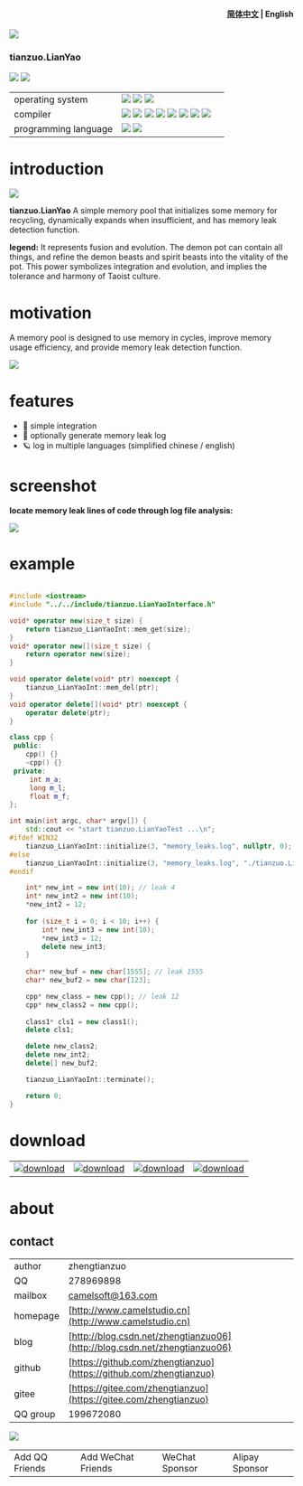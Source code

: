 <h4 align="right"><strong><a href="README.md">简体中文</a></strong> | English</h4>

![](img/logo.jpg)

### tianzuo.LianYao

![](https://img.shields.io/badge/release-1.0.0.0-blue.svg)
![](https://img.shields.io/badge/date-24.1.1-orange.svg)

||||
|--|--|--|
|operating system|![](https://img.shields.io/badge/os-windows_7+-blue.svg) ![](https://img.shields.io/badge/os-macos_10.14+-lightgrey.svg) ![](https://img.shields.io/badge/os-ubuntu_20.04+-orange.svg)||
|compiler|![](https://img.shields.io/badge/c++-11-blue.svg) ![](https://img.shields.io/badge/msvc-14.0-blue.svg) ![](https://img.shields.io/badge/msvc-14.1-blue.svg) ![](https://img.shields.io/badge/msvc-14.2-blue.svg) ![](https://img.shields.io/badge/msvc-14.3-blue.svg) ![](https://img.shields.io/badge/ndk-21.3-green.svg) ![](https://img.shields.io/badge/llvm-10.0-lightgrey.svg) ![](https://img.shields.io/badge/gcc-9.4-orange.svg)||
|programming language|![](img/C.png) ![](img/C__.png)||
# introduction

![](img/alchemy_tianzuo.LianYao.jpg)

**tianzuo.LianYao** A simple memory pool that initializes some memory for recycling, dynamically expands when insufficient, and has memory leak detection function.

**legend:**
It represents fusion and evolution. The demon pot can contain all things, and refine the demon beasts and spirit beasts into the vitality of the pot. This power symbolizes integration and evolution, and implies the tolerance and harmony of Taoist culture.

# motivation
A memory pool is designed to use memory in cycles, improve memory usage efficiency, and provide memory leak detection function.

![](img/tianzuo.LianYao.png)

# features

- 🧩 simple integration
- 📝 optionally generate memory leak log
- 🪐 log in multiple languages (simplified chinese / english)

# screenshot

**locate memory leak lines of code through log file analysis:**

![](img_en/screenshot.png)

# example

```cpp

#include <iostream>
#include "../../include/tianzuo.LianYaoInterface.h"

void* operator new(size_t size) {
    return tianzuo_LianYaoInt::mem_get(size);
}
void* operator new[](size_t size) {
    return operator new(size);
}

void operator delete(void* ptr) noexcept {
    tianzuo_LianYaoInt::mem_del(ptr);
}
void operator delete[](void* ptr) noexcept {
    operator delete(ptr);
}

class cpp {
 public:
    cpp() {}
    ~cpp() {}
 private:
     int m_a;
     long m_l;
     float m_f;
};

int main(int argc, char* argv[]) {
    std::cout << "start tianzuo.LianYaoTest ...\n";
#ifdef WIN32
    tianzuo_LianYaoInt::initialize(3, "memory_leaks.log", nullptr, 0);
#else
    tianzuo_LianYaoInt::initialize(3, "memory_leaks.log", "./tianzuo.LianYaoTest", 0);
#endif

    int* new_int = new int(10); // leak 4
    int* new_int2 = new int(10);
    *new_int2 = 12;
    
    for (size_t i = 0; i < 10; i++) {
        int* new_int3 = new int(10);
        *new_int3 = 12;
        delete new_int3;
    }
   
    char* new_buf = new char[1555]; // leak 1555
    char* new_buf2 = new char[123];

    cpp* new_class = new cpp(); // leak 12
    cpp* new_class2 = new cpp();
    
    class1* cls1 = new class1();
    delete cls1;

    delete new_class2;
    delete new_int2;
    delete[] new_buf2;

    tianzuo_LianYaoInt::terminate();

    return 0;
}

```

# download

|||||
|--|--|--|--|
|[![download](img/com_btnGitHub.svg)](https://github.com/zhengtianzuo/tianzuo.LianYao/releases)|[![download](img/com_btnGitee.svg)](https://gitee.com/zhengtianzuo/tianzuo.LianYao/releases)|[![download](img/down_baidu.svg)](https://pan.baidu.com/s/1Lv9dOBpV4-eXpi9yl0BSUg?pwd=1234)|[![download](img/down_weiyun.svg)](https://share.weiyun.com/J7ZYxKL7)|

# about
## contact

||||
|--|--|--|
|author|zhengtianzuo||
|QQ|278969898||
|mailbox|camelsoft@163.com||
|homepage|[http://www.camelstudio.cn](http://www.camelstudio.cn)||
|blog|[http://blog.csdn.net/zhengtianzuo06](http://blog.csdn.net/zhengtianzuo06)||
|github|[https://github.com/zhengtianzuo](https://github.com/zhengtianzuo)||
|gitee|[https://gitee.com/zhengtianzuo](https://gitee.com/zhengtianzuo)||
|QQ group|199672080||

![](img/allinone.png)

|||||
|--|--|--|--|
|Add QQ Friends|Add WeChat Friends|WeChat Sponsor|Alipay Sponsor|




